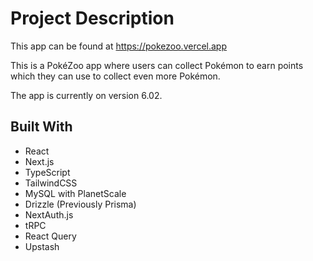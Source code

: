 # Project Description

This app can be found at https://pokezoo.vercel.app

This is a PokéZoo app where users can collect Pokémon to earn points which they can use to collect even more Pokémon.

The app is currently on version 6.02.

## Built With

- React
- Next.js
- TypeScript
- TailwindCSS
- MySQL with PlanetScale
- Drizzle (Previously Prisma)
- NextAuth.js
- tRPC
- React Query
- Upstash
